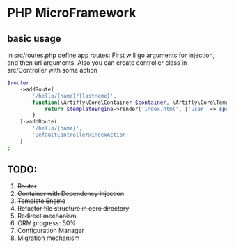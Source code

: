 # PHP MicroFramework

## basic usage
in src/routes.php define app routes:
First will go arguments for injection, and then url arguments.
Also you can create controller class in src/Controller with some action
```php
$router
    ->addRoute(
        '/hello/{name}/{lastname}',
        function(\Artifly\Core\Container $container, \Artifly\Core\TemplateEngine $templateEngine, $name, $lastname) {
            return $templateEngine->render('index.html', ['user' => sprintf('%s %s', $name, $lastname)]);
        }
    )->addRoute(
        '/hello/{name}',
        'DefaultController@indexAction'
    )
;
```

## TODO:
1. ~~Router~~
2. ~~Container with Dependency Injection~~
3. ~~Template Engine~~
4. ~~Refactor file structure in core directory~~
5. ~~Redirect mechanism~~
6. ORM progress: 50%
7. Configuration Manager
8. Migration mechanism